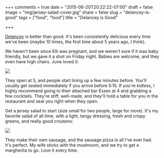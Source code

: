 +++
comments = true
date = "2015-06-20T20:22:22-07:00"
draft = false
image = "img/jersey-salad-cover.jpg"
share = false
slug = "delancey-is-good"
tags = ["food", "food"]
title = "Delancey is Good"

+++

[Delancey](http://delanceyseattle.com/) is better than good. It's been consistently delicious every time we've been (maybe 10 times, the first time about 5 years ago, I think).

We haven't been since Elli was pregnant, and we weren't sure if it was baby friendly, but we gave it a shot on Friday night. Babies are welcome, and they even have high chairs. June loved it:

![](/img/tunes-delancey.jpg)

They open at 5, and people start lining up a few minutes before. You'll usually get seated immediately if you arrive before 5:15. If you're kidless, I highly recommend going to their attached bar Essex at 4 and grabbing a few cocktails. They're stiff, well-made, and they'll hold a table for you in the restaurant and seat you right when they open.

Get a jersey salad to start (size small for two people, large for more). It's my favorite salad of all time, with a light, tangy dressing, fresh and crispy greens, and really good croutons:

![](/img/jersey-salad-cover.jpg)

They make their own sausage, and the sausage pizza is all I've ever had. It's perfect. My wife sticks with the mushroom, and we try to get a margherita to go. Love it every time.

